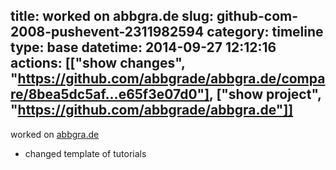 title: worked on abbgra.de
slug: github-com-2008-pushevent-2311982594
category: timeline
type: base
datetime: 2014-09-27 12:12:16
actions: [["show changes", "https://github.com/abbgrade/abbgra.de/compare/8bea5dc5af...e65f3e07d0"], ["show project", "https://github.com/abbgrade/abbgra.de"]]
---
worked on [abbgra.de](https://github.com/abbgrade/abbgra.de)

 - changed template of tutorials
